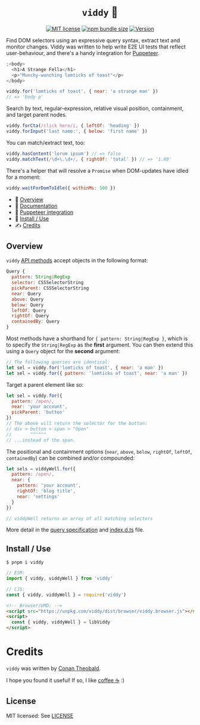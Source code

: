 <h1 align="center"><code>viddy</code> 🍊</h1>

<p align="center">
  <a href="https://github.com/shuckster/viddy/blob/master/LICENSE">
    <img
      alt="MIT license"
      src="https://img.shields.io/npm/l/viddy?style=plastic"
    /></a>
  <a href="https://bundlephobia.com/result?p=viddy">
    <img
      alt="npm bundle size"
      src="https://img.shields.io/bundlephobia/minzip/viddy?style=plastic"
    /></a>
  <a href="https://www.npmjs.com/package/viddy">
    <img
      alt="Version"
      src="https://img.shields.io/npm/v/viddy?style=plastic"
    /></a>
</p>

Find DOM selectors using an expressive query syntax, extract text and monitor changes. Viddy was written to help write E2E UI tests that reflect user-behaviour, and there's a handy integration for [Puppeteer](https://github.com/shuckster/viddy/wiki/Puppeteer-Integration).

```js
;<body>
  <h1>A Strange Fella</h1>
  <p>"Munchy-wunching lomticks of toast"</p>
</body>

viddy.for('lomticks of toast', { near: 'a strange man' })
// => 'body p'
```

Search by text, regular-expression, relative visual position, containment, and target parent nodes.

```js
viddy.forCta(/click here/i, { leftOf: 'heading' })
viddy.forInput('last name:', { below: 'first name' })
```

You can match/extract text, too:

```js
viddy.hasContent('lorum ipsum') // => false
viddy.matchText(/\d+\.\d+/, { rightOf: 'total' }) // => '1.99'
```

There's a helper that will resolve a `Promise` when DOM-updates have idled for a moment:

```js
viddy.waitForDomToIdle({ withinMs: 500 })
```

- 👀 [Overview](#overview)
- 📖 [Documentation](https://github.com/shuckster/viddy/wiki)
- 🤡 [Puppeteer integration](https://github.com/shuckster/viddy/wiki/Puppeteer-Integration)
- 📀 [Install / Use](#install--use)
- ✍️ [Credits](#credits)

## Overview

`viddy` [API methods](https://github.com/shuckster/viddy/wiki/API-methods) accept objects in the following format:

```js
Query {
  pattern: String|RegExp
  selector: CSSSelectorString
  pickParent: CSSSelectorString
  near: Query
  above: Query
  below: Query
  leftOf: Query
  rightOf: Query
  containedBy: Query
}
```

Most methods have a shorthand for `{ pattern: String|RegExp }`, which is to specify the `String|RegExp` as the **first** argument. You can then extend this using a `Query` object for the **second** argument:

```js
// The following queries are identical:
let sel = viddy.for('lomticks of toast', { near: 'a man' })
let sel = viddy.for({ pattern: 'lomticks of toast', near: 'a man' })
```

Target a parent element like so:

```js
let sel = viddy.for({
  pattern: /open/,
  near: 'your account',
  pickParent: 'button'
})
// The above will return the selector for the button:
// div > button > span > "Open"
//       ^^^^^^
// ...instead of the span.
```

The positional and containment options (`near`, `above`, `below`, `rightOf`, `leftOf`, `containedBy`) can be combined and/or compounded:

```js
let sels = viddyWell.for({
  pattern: /open/,
  near: {
    pattern: 'your account',
    rightOf: 'blog title',
    near: 'settings'
  }
})

// viddyWell returns an array of all matching selectors
```

More detail in the [query specification](https://github.com/shuckster/viddy/wiki#query-specification) and [index.d.ts](https://github.com/shuckster/viddy/blob/master/index.d.ts) file.

## Install / Use

```
$ pnpm i viddy
```

```js
// ESM:
import { viddy, viddyWell } from 'viddy'

// CJS:
const { viddy, viddyWell } = require('viddy')
```

```html
<!-- Browser/UMD: -->
<script src="https://unpkg.com/viddy/dist/browser/viddy.browser.js"></script>
<script>
  const { viddy, viddyWell } = libViddy
</script>
```

# Credits

`viddy` was written by [Conan Theobald](https://github.com/shuckster/).

I hope you found it useful! If so, I like [coffee ☕️](https://www.buymeacoffee.com/shuckster) :)

## License

MIT licensed: See [LICENSE](LICENSE)
